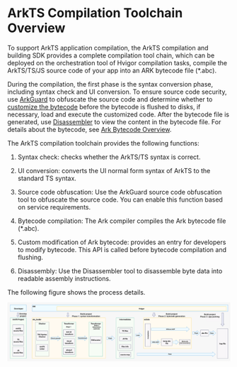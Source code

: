 # ArkTS Compilation Toolchain Overview

To support ArkTS application compilation, the ArkTS compilation and building SDK provides a complete compilation tool chain, which can be deployed on the orchestration tool of Hvigor compilation tasks, compile the ArkTS/TS/JS source code of your app into an ARK bytecode file (\*.abc).

During the compilation, the first phase is the syntax conversion phase, including syntax check and UI conversion. To ensure source code security, use [ArkGuard](source-obfuscation.md) to obfuscate the source code and determine whether to [customize the bytecode](customize-bytecode-during-compilation.md) before the bytecode is flushed to disks, if necessary, load and execute the customized code. After the bytecode file is generated, use [Disassembler](tool-disassembler.md) to view the content in the bytecode file. For details about the bytecode, see [Ark Bytecode Overview](arkts-bytecode-overview.md).

The ArkTS compilation toolchain provides the following functions:

1. Syntax check: checks whether the ArkTS/TS syntax is correct.

2. UI conversion: converts the UI normal form syntax of ArkTS to the standard TS syntax.

3. Source code obfuscation: Use the ArkGuard source code obfuscation tool to obfuscate the source code. You can enable this function based on service requirements.

4. Bytecode compilation: The Ark compiler compiles the Ark bytecode file (\*.abc).

5. Custom modification of Ark bytecode: provides an entry for developers to modify bytecode. This API is called before bytecode compilation and flushing.

6. Disassembly: Use the Disassembler tool to disassemble byte data into readable assembly instructions.

The following figure shows the process details.

![compilation-tool-overview](figures/compilation-tool-overview.png)
